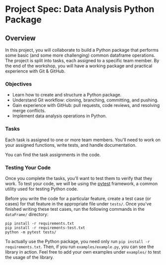# Project Spec: Data Analysis Python Package

## Overview
In this project, you will collaborate to build a Python package that performs some basic (and some more challenging) common dataframe operations. The project is split into tasks, each assigned to a specific team member. By the end of the workshop, you will have a working package and practical experience with Git & GitHub.

### Objectives
- Learn how to create and structure a Python package.
- Understand Git workflow: cloning, branching, committing, and pushing.
- Gain experience with GitHub: pull requests, code reviews, and resolving merge conflicts.
- Implement data analysis operations in Python.

### Tasks
Each task is assigned to one or more team members. You'll need to work on your assigned functions, write tests, and handle documentation.

You can find the task assignments in the code.

### Testing Your Code
Once you complete the tasks, you'll want to test them to verify that they work. To test your code, we will be using the [pytest](https://docs.pytest.org/en/stable/) framework, a common utility used for testing Python code.

Before you write the code for a particular feature, create a test case (or cases) for that feature in the appropriate file under `tests/`. Once you've finished writing these test cases, run the following commands in the `dataFrame/` directory:
```
pip install -r requirements.txt
pip install -r requirements-test.txt
python -m pytest tests/
```

To actually use the Python package, you need only run `pip install -r requirements.txt`. Then, if you run `examples/example.py`, you can see the library in action. Feel free to add your own examples under `examples/` to test the usage of the library.